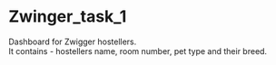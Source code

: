 # Zwinger_task_1

Dashboard for Zwigger hostellers.</br>
It contains - hostellers name, room number, pet type and their breed.
